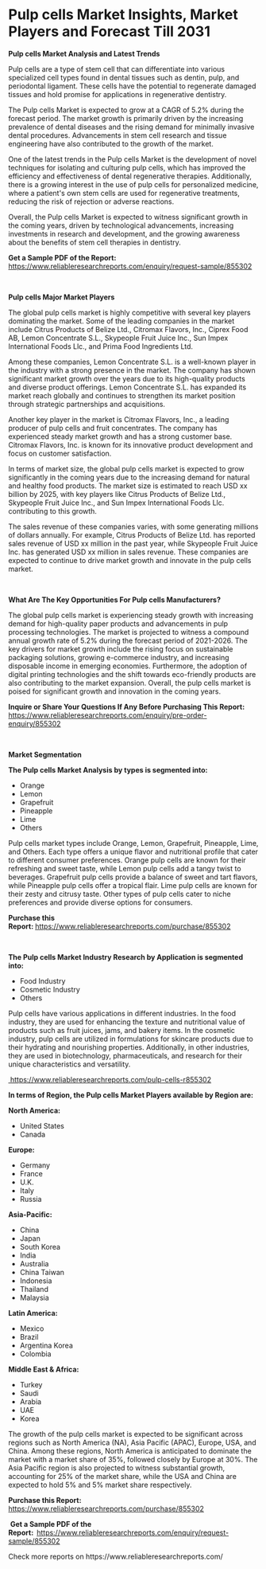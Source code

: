 <p><h1>Pulp cells Market Insights, Market Players and Forecast Till 2031</h1></p><p><strong>Pulp cells Market Analysis and Latest Trends</strong></p>
<p><p>Pulp cells are a type of stem cell that can differentiate into various specialized cell types found in dental tissues such as dentin, pulp, and periodontal ligament. These cells have the potential to regenerate damaged tissues and hold promise for applications in regenerative dentistry.</p><p>The Pulp cells Market is expected to grow at a CAGR of 5.2% during the forecast period. The market growth is primarily driven by the increasing prevalence of dental diseases and the rising demand for minimally invasive dental procedures. Advancements in stem cell research and tissue engineering have also contributed to the growth of the market.</p><p>One of the latest trends in the Pulp cells Market is the development of novel techniques for isolating and culturing pulp cells, which has improved the efficiency and effectiveness of dental regenerative therapies. Additionally, there is a growing interest in the use of pulp cells for personalized medicine, where a patient's own stem cells are used for regenerative treatments, reducing the risk of rejection or adverse reactions.</p><p>Overall, the Pulp cells Market is expected to witness significant growth in the coming years, driven by technological advancements, increasing investments in research and development, and the growing awareness about the benefits of stem cell therapies in dentistry.</p></p>
<p><strong>Get a Sample PDF of the Report:&nbsp;</strong> <a href="https://www.reliableresearchreports.com/enquiry/request-sample/855302">https://www.reliableresearchreports.com/enquiry/request-sample/855302</a></p>
<p>&nbsp;</p>
<p><strong>Pulp cells Major Market Players</strong></p>
<p><p>The global pulp cells market is highly competitive with several key players dominating the market. Some of the leading companies in the market include Citrus Products of Belize Ltd., Citromax Flavors, Inc., Ciprex Food AB, Lemon Concentrate S.L., Skypeople Fruit Juice Inc., Sun Impex International Foods Llc., and Prima Food Ingredients Ltd.</p><p>Among these companies, Lemon Concentrate S.L. is a well-known player in the industry with a strong presence in the market. The company has shown significant market growth over the years due to its high-quality products and diverse product offerings. Lemon Concentrate S.L. has expanded its market reach globally and continues to strengthen its market position through strategic partnerships and acquisitions.</p><p>Another key player in the market is Citromax Flavors, Inc., a leading producer of pulp cells and fruit concentrates. The company has experienced steady market growth and has a strong customer base. Citromax Flavors, Inc. is known for its innovative product development and focus on customer satisfaction.</p><p>In terms of market size, the global pulp cells market is expected to grow significantly in the coming years due to the increasing demand for natural and healthy food products. The market size is estimated to reach USD xx billion by 2025, with key players like Citrus Products of Belize Ltd., Skypeople Fruit Juice Inc., and Sun Impex International Foods Llc. contributing to this growth.</p><p>The sales revenue of these companies varies, with some generating millions of dollars annually. For example, Citrus Products of Belize Ltd. has reported sales revenue of USD xx million in the past year, while Skypeople Fruit Juice Inc. has generated USD xx million in sales revenue. These companies are expected to continue to drive market growth and innovate in the pulp cells market.</p></p>
<p>&nbsp;</p>
<p><strong>What Are The Key Opportunities For Pulp cells Manufacturers?</strong></p>
<p><p>The global pulp cells market is experiencing steady growth with increasing demand for high-quality paper products and advancements in pulp processing technologies. The market is projected to witness a compound annual growth rate of 5.2% during the forecast period of 2021-2026. The key drivers for market growth include the rising focus on sustainable packaging solutions, growing e-commerce industry, and increasing disposable income in emerging economies. Furthermore, the adoption of digital printing technologies and the shift towards eco-friendly products are also contributing to the market expansion. Overall, the pulp cells market is poised for significant growth and innovation in the coming years.</p></p>
<p><strong>Inquire or Share Your Questions If Any Before Purchasing This Report:</strong> <a href="https://www.reliableresearchreports.com/enquiry/pre-order-enquiry/855302">https://www.reliableresearchreports.com/enquiry/pre-order-enquiry/855302</a></p>
<p>&nbsp;</p>
<p><strong>Market Segmentation</strong></p>
<p><strong>The Pulp cells Market Analysis by types is segmented into:</strong></p>
<p><ul><li>Orange</li><li>Lemon</li><li>Grapefruit</li><li>Pineapple</li><li>Lime</li><li>Others</li></ul></p>
<p><p>Pulp cells market types include Orange, Lemon, Grapefruit, Pineapple, Lime, and Others. Each type offers a unique flavor and nutritional profile that cater to different consumer preferences. Orange pulp cells are known for their refreshing and sweet taste, while Lemon pulp cells add a tangy twist to beverages. Grapefruit pulp cells provide a balance of sweet and tart flavors, while Pineapple pulp cells offer a tropical flair. Lime pulp cells are known for their zesty and citrusy taste. Other types of pulp cells cater to niche preferences and provide diverse options for consumers.</p></p>
<p><strong>Purchase this Report:&nbsp;</strong><a href="https://www.reliableresearchreports.com/purchase/855302">https://www.reliableresearchreports.com/purchase/855302</a></p>
<p>&nbsp;</p>
<p><strong>The Pulp cells Market Industry Research by Application is segmented into:</strong></p>
<p><ul><li>Food Industry</li><li>Cosmetic Industry</li><li>Others</li></ul></p>
<p><p>Pulp cells have various applications in different industries. In the food industry, they are used for enhancing the texture and nutritional value of products such as fruit juices, jams, and bakery items. In the cosmetic industry, pulp cells are utilized in formulations for skincare products due to their hydrating and nourishing properties. Additionally, in other industries, they are used in biotechnology, pharmaceuticals, and research for their unique characteristics and versatility.</p></p>
<p><a href="https://www.reliableresearchreports.com/pulp-cells-r855302">&nbsp;https://www.reliableresearchreports.com/pulp-cells-r855302</a></p>
<p><strong>In terms of Region, the Pulp cells Market Players available by Region are:</strong></p>
<p>
    <p> <strong> North America: </strong>
        <ul>
            <li>United States</li>
            <li>Canada</li>
        </ul>
        </p> 
    <p> <strong> Europe: </strong>
        <ul>
            <li>Germany</li>
            <li>France</li>
            <li>U.K.</li>
            <li>Italy</li>
            <li>Russia</li>
        </ul>
        </p> 
    <p> <strong> Asia-Pacific: </strong>
        <ul>
            <li>China</li>
            <li>Japan</li>
            <li>South Korea</li>
            <li>India</li>
            <li>Australia</li>
            <li>China Taiwan</li>
            <li>Indonesia</li>
            <li>Thailand</li>
            <li>Malaysia</li>
        </ul>
        </p> 
    <p> <strong> Latin America: </strong>
        <ul>
            <li>Mexico</li>
            <li>Brazil</li>
            <li>Argentina Korea</li>
            <li>Colombia</li>
        </ul>
        </p> 
    <p> <strong> Middle East & Africa: </strong>
        <ul>
            <li>Turkey</li>
            <li>Saudi</li>
            <li>Arabia</li>
            <li>UAE</li>
            <li>Korea</li>
        </ul>
    </p>
    </p>
<p><p>The growth of the pulp cells market is expected to be significant across regions such as North America (NA), Asia Pacific (APAC), Europe, USA, and China. Among these regions, North America is anticipated to dominate the market with a market share of 35%, followed closely by Europe at 30%. The Asia Pacific region is also projected to witness substantial growth, accounting for 25% of the market share, while the USA and China are expected to hold 5% and 5% market share respectively.</p></p>
<p><strong>Purchase this Report: </strong><a href="https://www.reliableresearchreports.com/purchase/855302">https://www.reliableresearchreports.com/purchase/855302</a></p>
<p>&nbsp;<strong>Get a Sample PDF of the Report:&nbsp;&nbsp;</strong><a href="https://www.reliableresearchreports.com/enquiry/request-sample/855302">https://www.reliableresearchreports.com/enquiry/request-sample/855302</a></p>
<p><strong></strong></p>
<p>Check more reports on https://www.reliableresearchreports.com/</p>